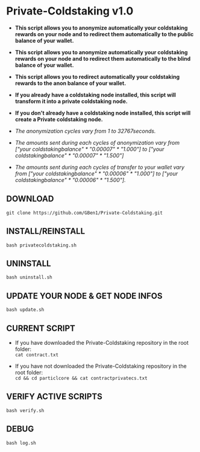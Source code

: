 # Private-Coldstaking v1.0

* **This script allows you to anonymize automatically your coldstaking rewards on your node and to redirect them automatically to the public balance of your wallet.**
* **This script allows you to anonymize automatically your coldstaking rewards on your node and to redirect them automatically to the blind balance of your wallet.**
* **This script allows you to redirect automatically your coldstaking rewards to the anon balance of your wallet.**

* **If you already have a coldstaking node installed, this script will transform it into a private coldstaking node.**
* **If you don't already have a coldstaking node installed, this script will create a Private coldstaking node.**

* *The anonymization cycles vary from 1 to 32767seconds.*
* *The amounts sent during each cycles of anonymization vary from ["your coldstakingbalance" * "0.00007" * "1.000"] to ["your coldstakingbalance" * "0.00007" * "1.500"]*
* *The amounts sent during each cycles of transfer to your wallet vary from ["your coldstakingbalance" * "0.00006" * "1.000"] to ["your coldstakingbalance" * "0.00006" * "1.500"].*

## DOWNLOAD

`git clone https://github.com/GBen1/Private-Coldstaking.git`

## INSTALL/REINSTALL

`bash privatecoldstaking.sh`


## UNINSTALL

`bash uninstall.sh`

## UPDATE YOUR NODE & GET NODE INFOS

`bash update.sh`


## CURRENT SCRIPT

* If you have downloaded the Private-Coldstaking repository in the root folder:                                                           
`cat contract.txt` 

* If you have not downloaded the Private-Coldstaking repository in the root folder:  
`cd && cd particlcore && cat contractprivatecs.txt`


## VERIFY ACTIVE SCRIPTS

`bash verify.sh`


## DEBUG

`bash log.sh`
